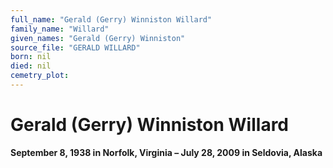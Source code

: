 ```yaml
---
full_name: "Gerald (Gerry) Winniston Willard"
family_name: "Willard"
given_names: "Gerald (Gerry) Winniston"
source_file: "GERALD WILLARD"
born: nil
died: nil
cemetry_plot: 
---
```

# Gerald (Gerry) Winniston Willard

**September 8, 1938 in Norfolk, Virginia – July 28, 2009 in Seldovia,
Alaska**


